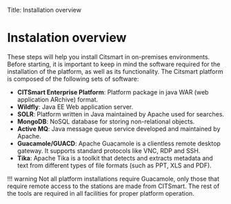 Title: Installation overview

# Instalation overview

These steps will help you install Citsmart in on-premises environments. Before starting, it is important to keep in mind the software required for the installation of the platform, as well as its functionality. The Citsmart platform is composed of the following sets of software:

* **CITSmart Enterprise Platform**: Platform package in java WAR (web application ARchive) format.
* **Wildfly**: Java EE Web application server.
* **SOLR**: Platform written in Java maintained by Apache used for searches.
* **MongoDB**: NoSQL database for storing non-relational objects.
* **Active MQ**: Java message queue service developed and maintained by Apache.
* **Guacamole/GUACD**: Apache Guacamole is a clientless remote desktop gateway. It supports standard protocols like VNC, RDP and SSH.
* **Tika**: Apache Tika is a toolkit that detects and extracts metadata and text from different types of file formats (such as PPT, XLS and PDF).

!!! warning
     Not all platform installations require Guacamole, only those that require remote access to the stations are made from CITSmart. The rest of the tools are required in all facilities for proper platform operation.

	 
<!-- !!! tip "About"

    <b>Product/Version:</b> CITSmart | 9.00 &nbsp;&nbsp;
    <b>Updated:</b>01/22/2019 - João Pelles  
	

